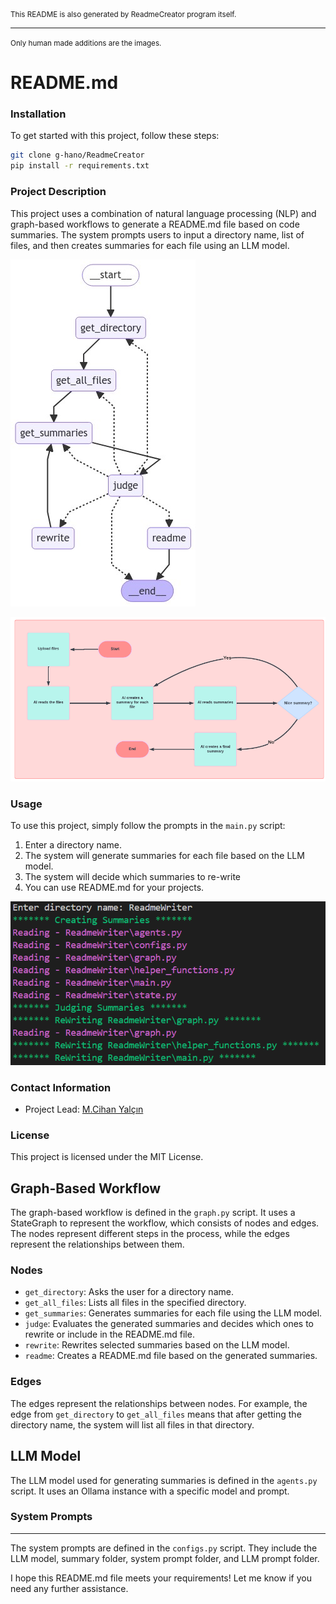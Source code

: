 <span style="font-size: smaller;">
This README is also generated by ReadmeCreator program itself.
</span>

---

<span style="font-size: smaller;">
Only human made additions are the images.
</span>

**README.md**
=====================================

### Installation

To get started with this project, follow these steps:

```bash
git clone g-hano/ReadmeCreator
pip install -r requirements.txt
```

### Project Description

This project uses a combination of natural language processing (NLP) and graph-based workflows to generate a README.md file based on code summaries. The system prompts users to input a directory name, list of files, and then creates summaries for each file using an LLM model.

![graph tree](graph.jpeg)

![chart](image.png)
### Usage

To use this project, simply follow the prompts in the `main.py` script:

1. Enter a directory name.
2. The system will generate summaries for each file based on the LLM model.
3. The system will decide which summaries to re-write
4. You can use README.md for your projects.

![terminal output](terminal.png)
### Contact Information

* Project Lead: [M.Cihan Yalçın](https://www.linkedin.com/in/chanyalcin/)

### License

This project is licensed under the MIT License.

**Graph-Based Workflow**
-------------------------

The graph-based workflow is defined in the `graph.py` script. It uses a StateGraph to represent the workflow, which consists of nodes and edges. The nodes represent different steps in the process, while the edges represent the relationships between them.

### Nodes

* `get_directory`: Asks the user for a directory name.
* `get_all_files`: Lists all files in the specified directory.
* `get_summaries`: Generates summaries for each file using the LLM model.
* `judge`: Evaluates the generated summaries and decides which ones to rewrite or include in the README.md file.
* `rewrite`: Rewrites selected summaries based on the LLM model.
* `readme`: Creates a README.md file based on the generated summaries.

### Edges

The edges represent the relationships between nodes. For example, the edge from `get_directory` to `get_all_files` means that after getting the directory name, the system will list all files in that directory.

**LLM Model**
-------------

The LLM model used for generating summaries is defined in the `agents.py` script. It uses an Ollama instance with a specific model and prompt.

### System Prompts
----------------

The system prompts are defined in the `configs.py` script. They include the LLM model, summary folder, system prompt folder, and LLM prompt folder.

I hope this README.md file meets your requirements! Let me know if you need any further assistance.
